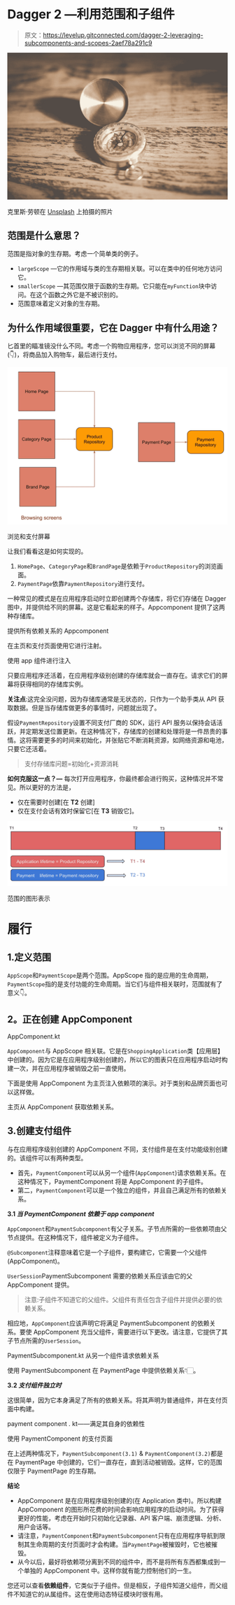 # Dagger 2 —利用范围和子组件

> 原文：<https://levelup.gitconnected.com/dagger-2-leveraging-subcomponents-and-scopes-2aef78a291c9>

![](img/c2ec7acf29dd2e06790273942fa94b08.png)

克里斯·劳顿在 [Unsplash](https://unsplash.com?utm_source=medium&utm_medium=referral) 上拍摄的照片

## **范围是什么意思？**

范围是指对象的生存期。考虑一个简单类的例子。

*   `largeScope` —它的作用域与类的生存期相关联。可以在类中的任何地方访问它。
*   `smallerScope` —其范围仅限于函数的生存期。它只能在`myFunction`块中访问。在这个函数之外它是不被识别的。
*   范围意味着定义对象的生存期。

## 为什么作用域很重要，它在 Dagger 中有什么用途？

匕首里的瞄准镜没什么不同。考虑一个购物应用程序，您可以浏览不同的屏幕(👇)，将商品加入购物车，最后进行支付。

![](img/7fb5ad705131470d2f3d030329a7623a.png)

浏览和支付屏幕

让我们看看这是如何实现的。

1.  `HomePage`、`CategoryPage`和`BrandPage`是依赖于`ProductRepository`的浏览画面。
2.  `PaymentPage`依靠`PaymentRepository`进行支付。

一种常见的模式是在应用程序启动时立即创建两个存储库，将它们存储在 Dagger 图中，并提供给不同的屏幕。这是它看起来的样子。Appcomponent 提供了这两种存储库。

提供所有依赖关系的 Appcomponent

在主页和支付页面使用它进行注射。

使用 app 组件进行注入

只要应用程序还活着，在应用程序级别创建的存储库就会一直存在。请求它们的屏幕将获得相同的存储库实例。

**关注点**:这完全没问题，因为存储库通常是无状态的，只作为一个助手类从 API 获取数据。但是当存储库做更多的事情时，问题就出现了。

假设`PaymentRepository`设置不同支付厂商的 SDK，运行 API 服务以保持会话活跃，并定期发送位置更新。在这种情况下，存储库的创建和处理将是一件昂贵的事情。这将需要更多的时间来初始化，并张贴它不断消耗资源，如网络资源和电池，只要它还活着。

> 支付存储库问题=初始化+资源消耗

**如何克服这一点？—** 每次打开应用程序，你最终都会进行购买，这种情况并不常见。所以更好的方法是，

*   仅在需要时创建[在 **T2** 创建]
*   仅在支付会话有效时保留它[在 **T3** 销毁它]。

![](img/27d6109da3720d5d386e1cd051233d4a.png)

范围的图形表示

# 履行

## 1.定义范围

`AppScope`和`PaymentScope`是两个范围。AppScope 指的是应用的生命周期，`PaymentScope`指的是支付功能的生命周期。当它们与组件相关联时，范围就有了意义👇。

## **2。正在创建 AppComponent**

AppComponent.kt

`AppComponent`与 AppScope 相关联。它是在`ShoppingApplication`类【应用层】中创建的。因为它是在应用程序级别创建的，所以它的图表只在应用程序启动时构建一次，并在应用程序被销毁之前一直使用。

下面是使用 AppComponent 为主页注入依赖项的演示。对于类别和品牌页面也可以这样做。

主页从 AppComponent 获取依赖关系。

## 3.创建支付组件

与在应用程序级别创建的 AppComponent 不同，支付组件是在支付功能级别创建的。该组件可以有两种类型。

*   首先，`PaymentComponent`可以从另一个组件(`AppComponent`)请求依赖关系。在这种情况下，PaymentComponent 将是 AppComponent 的子组件。
*   第二，`PaymentComponent`可以是一个独立的组件，并且自己满足所有的依赖关系。

**3.1 *当 PaymentComponent 依赖于 app component***

`AppComponent`和`PaymentSubcomponent`有父子关系。子节点所需的一些依赖项由父节点提供。在这种情况下，组件被定义为子组件。

`@Subcomponent`注释意味着它是一个子组件，要构建它，它需要一个父组件(AppComponent)。

`UserSession`PaymentSubcomponent 需要的依赖关系应该由它的父 AppComponent 提供。

> 注意:子组件不知道它的父组件。父组件有责任包含子组件并提供必要的依赖关系。

相应地，`AppComponent`应该声明它将满足 PaymentSubcomponent 的依赖关系。要使 AppComponent 充当父组件，需要进行以下更改。请注意，它提供了其子节点所需的`UserSession`。

PaymentSubcomponent.kt 从另一个组件请求依赖关系

使用 PaymentSubcomponent 在 PaymentPage 中提供依赖关系👇🏻。

**3.2 *支付组件独立时***

这很简单，因为它本身满足了所有的依赖关系。将其声明为普通组件，并在支付页面中构建。

payment component . kt——满足其自身的依赖性

使用 PaymentComponent 的支付页面

在上述两种情况下，`PaymentSubcomponent(3.1)` & `PaymentComponent(3.2)`都是在 PaymentPage 中创建的，它们一直存在，直到活动被销毁。这样，它的范围仅限于 PaymentPage 的生存期。

**结论**

*   AppComponent 是在应用程序级别创建的(在 Application 类中)。所以构建 AppComponent 的图形所花费的时间会影响应用程序的启动时间。为了获得更好的性能，考虑在开始时只初始化记录器、API 客户端、崩溃逻辑、分析、用户会话等。
*   请注意，`PaymentComponent`和`PaymentSubcomponent`只有在应用程序导航到限制其生命周期的支付页面时才会构建。当`PaymentPage`被摧毁时，它也被摧毁。
*   从今以后，最好将依赖项分离到不同的组件中，而不是将所有东西都集成到一个单独的 AppComponent 中。这样你就有能力控制他们的一生。

您还可以查看**依赖组件**，它类似于子组件。但是相反，子组件知道父组件，而父组件不知道它的从属组件。这在使用动态特征模块时很有用。